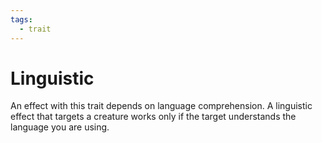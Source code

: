 ```yaml
---
tags:
  - trait
---
```

# Linguistic

An effect with this trait depends on language comprehension. A linguistic effect that targets a creature works only if the target understands the language you are using.